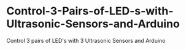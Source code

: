 # Control-3-Pairs-of-LED-s-with-Ultrasonic-Sensors-and-Arduino

Control 3 pairs of LED's with 3 Ultrasonic Sensors and Arduino
